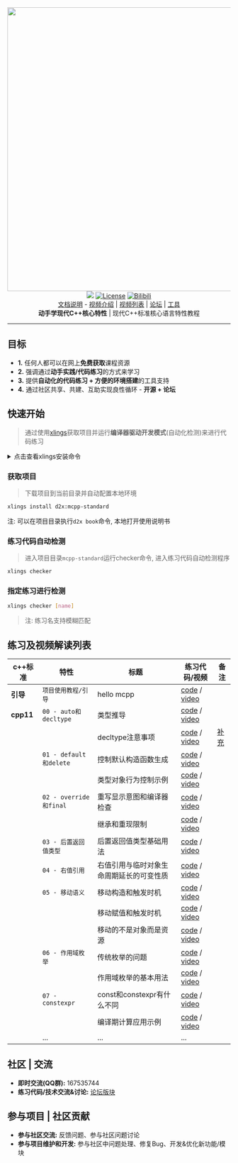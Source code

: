 <div align=center><img width="640" src="https://github.com/user-attachments/assets/bc0f1007-752e-4da5-844b-dab246198e85"></div>

<div align="center">
  <a href="https://forum.d2learn.org/category/20" target="_blank"><img src="https://img.shields.io/badge/D2Learn-mcpp_standard-blue" /></a>
  <a href="https://d2learn.org" target="_blank"><img src="https://img.shields.io/badge/License-Apache2.0-success" alt="License"></a>
  <a href="https://space.bilibili.com/65858958/lists/5208246" target="_blank"><img src="https://img.shields.io/badge/Video-bilibili-teal" alt="Bilibili"></a>
</div>

<div align="center">
  <a href="book/src/chapter_1.md" target="_blank">文档说明</a>
  -
  <a href="https://www.bilibili.com/video/BV182MtzPEiX" target="_blank">视频介绍</a>
  |
  <a href="videos/README.md" target="_blank">视频列表</a>
  |
  <a href="https://forum.d2learn.org/category/20" target="_blank">论坛</a>
  |
  <a href="https://github.com/d2learn/xlings" target="_blank">工具</a>
</div>

<div align=center><b>动手学现代C++核心特性</b> | 现代C++标准核心语言特性教程</div>

---

## 目标

- **1.** 任何人都可以在网上**免费获取**课程资源
- **2.** 强调通过**动手实践/代码练习**的方式来学习
- **3.** 提供**自动化的代码练习 + 方便的环境搭建**的工具支持
- **4.** 通过社区共享、共建、互助实现良性循环 - **开源 + 论坛**

## 快速开始

> 通过使用[xlings](https://github.com/d2learn/xlings)获取项目并运行**编译器驱动开发模式**(自动化检测)来进行代码练习

<details>
  <summary>点击查看xlings安装命令</summary>

---

#### Linux

```bash
curl -fsSL https://d2learn.org/xlings-install.sh | bash
```

#### Windows - PowerShell

```bash
Invoke-Expression (Invoke-Webrequest 'https://d2learn.org/xlings-install.ps1.txt' -UseBasicParsing).Content
```

> 注: xlings包含所需的xim和d2x工具 -> [详情](https://d2learn.org/xlings)

---

</details>

### 获取项目

> 下载项目到当前目录并自动配置本地环境

```bash
xlings install d2x:mcpp-standard
```

注: 可以在项目目录执行`d2x book`命令, 本地打开使用说明书

### 练习代码自动检测

> 进入项目目录`mcpp-standard`运行checker命令, 进入练习代码自动检测程序

```bash
xlings checker
```

### 指定练习进行检测

```bash
xlings checker [name]
```

> 注: 练习名支持模糊匹配

## 练习及视频解读列表

| c++标准 | 特性 | 标题 | 练习代码/视频 | 备注 |
| --- | --- | --- | --- | --- |
| **引导** | `项目使用教程/引导` | hello mcpp | [code](dslings/hello-mcpp.cpp) / [video](https://www.bilibili.com/video/BV182MtzPEiX?p=2) | |
| **cpp11** | `00 - auto和decltype` | 类型推导 | [code](dslings/cpp11/00-auto-and-decltype-0.cpp) / [video](https://www.bilibili.com/video/BV1xkdYYUEyH) | |
| | | decltype注意事项 | [code](dslings/cpp11/00-auto-and-decltype-4.cpp) / [video](https://www.bilibili.com/video/BV1KWoMYUEzW) | [补充](https://forum.d2learn.org/topic/82) |
| | `01 - default和delete` | 控制默认构造函数生成 | [code](dslings/cpp11/01-default-and-delete-0.cpp) / [video](https://www.bilibili.com/video/BV1B35pz5EN2) | |
| | | 类型对象行为控制示例 | [code](dslings/cpp11/01-default-and-delete-1.cpp) / [video](https://www.bilibili.com/video/BV1Vg5tznE8o) | |
| | `02 - override和final` | 重写显示意图和编译器检查 | [code](dslings/cpp11/02-final-and-override-0.cpp) / [video](https://www.bilibili.com/video/BV1BdLJz6EKJ) | |
| | | 继承和重现限制 | [code](dslings/cpp11/02-final-and-override-1.cpp) / [video](https://www.bilibili.com/video/BV1H1jAzTEYT) | |
| | `03 - 后置返回值类型` | 后置返回值类型基础用法 | [code](dslings/cpp11/03-trailing-return-type.cpp) / [video](https://www.bilibili.com/video/BV1Ma5wzgE9h) | |
| | `04 - 右值引用` | 右值引用与临时对象生命周期延长的可变性质 | [code](dslings/cpp11/04-rvalue-references.cpp) / [video](https://www.bilibili.com/video/BV1vn5wzmEVk) | |
| | `05 - 移动语义` | 移动构造和触发时机 | [code](dslings/cpp11/05-move-semantics-0.cpp) / [video](https://www.bilibili.com/video/BV19gj9zAERL) | |
| | | 移动赋值和触发时机 | [code](dslings/cpp11/05-move-semantics-1.cpp) / [video](https://www.bilibili.com/video/BV1NDjRzREsY) | |
| | | 移动的不是对象而是资源 | [code](dslings/cpp11/05-move-semantics-2.cpp) / [video](https://www.bilibili.com/video/BV1P9jRzXE3a) | |
| | `06 - 作用域枚举` | 传统枚举的问题 | [code](dslings/cpp11/06-scoped-enums-0.cpp) / [video](https://www.bilibili.com/video/BV1fn7iz4EuR) | |
| | | 作用域枚举的基本用法 | [code](dslings/cpp11/06-scoped-enums-1.cpp) / [video](https://www.bilibili.com/video/BV1fn7iz4EuR) | |
| | `07 - constexpr` | const和constexpr有什么不同 | [code](dslings/cpp11/07-constexpr-0.cpp) / [video](https://www.bilibili.com/video/BV1LRMLzgE4w) | |
| | | 编译期计算应用示例 | [code](dslings/cpp11/07-constexpr-1.cpp) / [video](https://www.bilibili.com/video/BV15CMEzLEuN) | |
| | ... | ... | ... |  |

## 社区 | 交流

- **即时交流(QQ群):** 167535744
- **练习代码/技术交流&讨论:** [论坛版块](https://forum.d2learn.org/category/20)

## 参与项目 | 社区贡献

- **参与社区交流:** 反馈问题、参与社区问题讨论
- **参与项目维护和开发:** 参与社区中问题处理、修复Bug、开发&优化新功能/模块